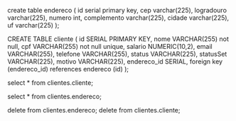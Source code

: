 create table endereco (
	id serial primary key,
	cep varchar(225),
	logradouro varchar(225),
	numero int,
	complemento varchar(225),
	cidade varchar(225),
	uf varchar(225)
);


CREATE TABLE cliente (
    id SERIAL PRIMARY KEY,
    nome VARCHAR(255) not null,
    cpf VARCHAR(255) not null unique,
    salario NUMERIC(10,2),
    email VARCHAR(255),
    telefone VARCHAR(255),
    status VARCHAR(225),
    statusSet VARCHAR(225),
    motivo VARCHAR(225),
    endereco_id SERIAL,
    foreign key (endereco_id) references endereco (id)
);

select * from clientes.cliente;

select * from clientes.endereco;


delete from clientes.endereco;
delete from clientes.cliente;